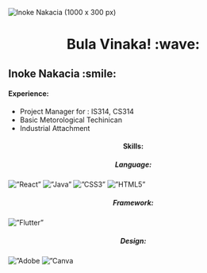 
![Inoke Nakacia (1000 x 300 px)](https://user-images.githubusercontent.com/55421987/141046615-ae96e1fb-e21d-44b3-8206-9641ec54d1c6.png)

<!-- title only -->
<h1 align="center"> Bula Vinaka! :wave: </h1>

<!-- title with div -->
<div > <h2 > Inoke Nakacia :smile:</h2> </div>

<!-- title with span (you can render emojis or markdown inside it) -->
<span align="center"> <h4> Experience: </h4> </span>
<ul>
  <li>Project Manager for : IS314, CS314</li>
  <li>Basic Metorological Techinican</li>
  <li>Industrial Attachment</li>
</ul>

<div > 
<span align="center"> <h4> Skills: </h4> </span>
<span align="center"> <h5> Language: </h5> </span>
 <img alt=”React” src= "https://img.shields.io/badge/c++-%2300599C.svg?style=for-the-badge&logo=c%2B%2B&logoColor=white"/> 
 <img alt=”Java” src= "https://img.shields.io/badge/java-%23ED8B00.svg?style=for-the-badge&logo=java&logoColor=white"/> 
   <img alt=”CSS3” src= "https://img.shields.io/badge/css3-%231572B6.svg?style=for-the-badge&logo=css3&logoColor=white"/> 
   <img alt=”HTML5” src= "https://img.shields.io/badge/html5-%23E34F26.svg?style=for-the-badge&logo=html5&logoColor=white"/> 
  <span align="center"> <h5> Framework: </h5> </span>
  <img alt=”Flutter” src= "https://img.shields.io/badge/Flutter-%2302569B.svg?style=for-the-badge&logo=Flutter&logoColor=white"/>
  <span align="center"> <h5> Design: </h5> </span>
  <img alt=”Adobe Lightroom” src= "https://img.shields.io/badge/Adobe%20Lightroom-31A8FF.svg?style=for-the-badge&logo=Adobe%20Lightroom&logoColor=white"/>
  <img alt=”Canva Lightroom” src= "https://img.shields.io/badge/Canva-%2300C4CC.svg?style=for-the-badge&logo=Canva&logoColor=white"/>
 
</div>
